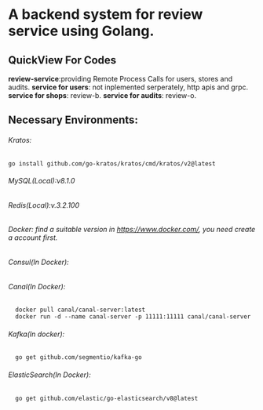# A backend system for review service using Golang.

## QuickView For Codes

**review-service**:providing Remote Process Calls for users, stores and audits.
**service for users**: not inplemented serperately, http apis and grpc.
**service for shops**: review-b.
**service for audits**: review-o.
## Necessary Environments:
###### Kratos:
  ```
  go install github.com/go-kratos/kratos/cmd/kratos/v2@latest
  ```
###### MySQL(Local):v8.1.0
###### Redis(Local):v.3.2.100
###### Docker: find a suitable version in https://www.docker.com/, you need create a account first.
###### Consul(In Docker):
###### Canal(In Docker): 
```
  docker pull canal/canal-server:latest
  docker run -d --name canal-server -p 11111:11111 canal/canal-server
```
###### Kafka(In docker):
```
  go get github.com/segmentio/kafka-go
```
###### ElasticSearch(In Docker):
```
  go get github.com/elastic/go-elasticsearch/v8@latest
```
